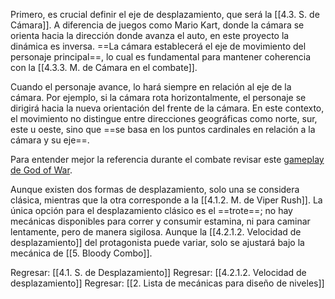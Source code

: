 
Primero, es crucial definir el eje de desplazamiento, que será la [[4.3. S. de Cámara]]. A diferencia de juegos como Mario Kart, donde la cámara se orienta hacia la dirección donde avanza el auto, en este proyecto la dinámica es inversa. ==La cámara establecerá el eje de movimiento del personaje principal==, lo cual es fundamental para mantener coherencia con la [[4.3.3. M. de Cámara en el combate]].

Cuando el personaje avance, lo hará siempre en relación al eje de la cámara. Por ejemplo, si la cámara rota horizontalmente, el personaje se dirigirá hacia la nueva orientación del frente de la cámara. En este contexto, el movimiento no distingue entre direcciones geográficas como norte, sur, este u oeste, sino que ==se basa en los puntos cardinales en relación a la cámara y su eje==.

Para entender mejor la referencia durante el combate revisar este [gameplay de God of War](https://youtu.be/BsVrS0Jgig8?si=QWJ7YVEP_cXBU45X).

Aunque existen dos formas de desplazamiento, solo una se considera clásica, mientras que la otra corresponde a la [[4.1.2. M. de Viper Rush]]. La única opción para el desplazamiento clásico es el ==trote==; no hay mecánicas disponibles para correr y consumir estamina, ni para caminar lentamente, pero de manera sigilosa. Aunque la [[4.2.1.2. Velocidad de desplazamiento]] del protagonista puede variar, solo se ajustará bajo la mecánica de [[5. Bloody Combo]].


Regresar: [[4.1. S. de Desplazamiento]]
Regresar: [[4.2.1.2. Velocidad de desplazamiento]]
Regresar: [[2. Lista de mecánicas para diseño de niveles]]



